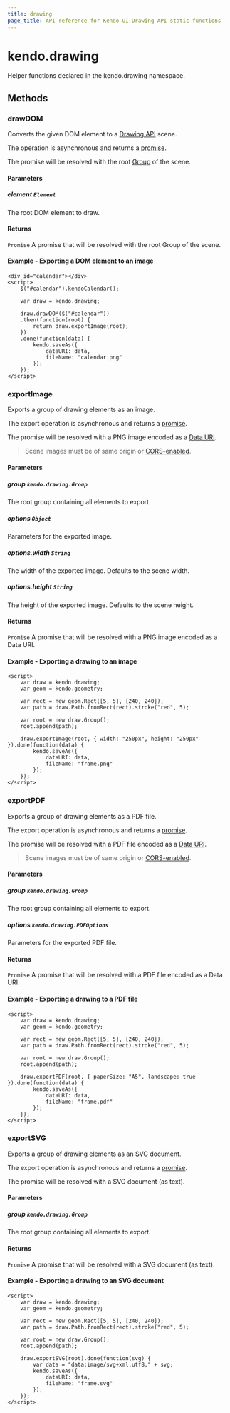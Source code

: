 ```yaml
---
title: drawing
page_title: API reference for Kendo UI Drawing API static functions
---
```


# kendo.drawing

Helper functions declared in the kendo.drawing namespace.

## Methods

### drawDOM
Converts the given DOM element to a [Drawing API](/framework/drawing/overview) scene.

The operation is asynchronous and returns a [promise](http://api.jquery.com/Types/#Promise).

The promise will be resolved with the root [Group](drawing/group) of the scene.

#### Parameters
##### element `Element`
The root DOM element to draw.

#### Returns
`Promise` A promise that will be resolved with the root Group of the scene.

#### Example - Exporting a DOM element to an image
    <div id="calendar"></div>
    <script>
        $("#calendar").kendoCalendar();

        var draw = kendo.drawing;

        draw.drawDOM($("#calendar"))
        .then(function(root) {
            return draw.exportImage(root);
        })
        .done(function(data) {
            kendo.saveAs({
                dataURI: data,
                fileName: "calendar.png"
            });
        });
    </script>


### exportImage
Exports a group of drawing elements as an image.

The export operation is asynchronous and returns a [promise](http://api.jquery.com/Types/#Promise).

The promise will be resolved with a PNG image encoded as a [Data URI](https://developer.mozilla.org/en-US/docs/data_URIs).

> Scene images must be of same origin or [CORS-enabled](https://developer.mozilla.org/en-US/docs/Web/HTML/CORS_enabled_image).

#### Parameters
##### group `kendo.drawing.Group`
The root group containing all elements to export.

##### options `Object`
Parameters for the exported image.

##### options.width `String`
The width of the exported image. Defaults to the scene width.

##### options.height `String`
The height of the exported image. Defaults to the scene height.

#### Returns
`Promise` A promise that will be resolved with a PNG image encoded as a Data URI.

#### Example - Exporting a drawing to an image
    <script>
        var draw = kendo.drawing;
        var geom = kendo.geometry;

        var rect = new geom.Rect([5, 5], [240, 240]);
        var path = draw.Path.fromRect(rect).stroke("red", 5);

        var root = new draw.Group();
        root.append(path);

        draw.exportImage(root, { width: "250px", height: "250px" }).done(function(data) {
            kendo.saveAs({
                dataURI: data,
                fileName: "frame.png"
            });
        });
    </script>


### exportPDF
Exports a group of drawing elements as a PDF file.

The export operation is asynchronous and returns a [promise](http://api.jquery.com/Types/#Promise).

The promise will be resolved with a PDF file encoded as a [Data URI](https://developer.mozilla.org/en-US/docs/data_URIs).

> Scene images must be of same origin or [CORS-enabled](https://developer.mozilla.org/en-US/docs/Web/HTML/CORS_enabled_image).

#### Parameters
##### group `kendo.drawing.Group`
The root group containing all elements to export.

##### options `kendo.drawing.PDFOptions`
Parameters for the exported PDF file.

#### Returns
`Promise` A promise that will be resolved with a PDF file encoded as a Data URI.

#### Example - Exporting a drawing to a PDF file
    <script>
        var draw = kendo.drawing;
        var geom = kendo.geometry;

        var rect = new geom.Rect([5, 5], [240, 240]);
        var path = draw.Path.fromRect(rect).stroke("red", 5);

        var root = new draw.Group();
        root.append(path);

        draw.exportPDF(root, { paperSize: "A5", landscape: true }).done(function(data) {
            kendo.saveAs({
                dataURI: data,
                fileName: "frame.pdf"
            });
        });
    </script>

### exportSVG
Exports a group of drawing elements as an SVG document.

The export operation is asynchronous and returns a [promise](http://api.jquery.com/Types/#Promise).

The promise will be resolved with a SVG document (as text).

#### Parameters
##### group `kendo.drawing.Group`
The root group containing all elements to export.

#### Returns
`Promise` A promise that will be resolved with a SVG document (as text).

#### Example - Exporting a drawing to an SVG document
    <script>
        var draw = kendo.drawing;
        var geom = kendo.geometry;

        var rect = new geom.Rect([5, 5], [240, 240]);
        var path = draw.Path.fromRect(rect).stroke("red", 5);

        var root = new draw.Group();
        root.append(path);

        draw.exportSVG(root).done(function(svg) {
            var data = "data:image/svg+xml;utf8," + svg;
            kendo.saveAs({
                dataURI: data,
                fileName: "frame.svg"
            });
        });
    </script>
